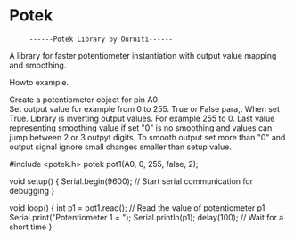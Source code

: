 # Potek
         ------Potek Library by Ourniti------
         
A library for faster potentiometer instantiation with output value mapping and smoothing.

Howto example.

Create a potentiometer object for pin A0  
Set output value for example from 0 to 255.
True or False para,.
When set True. Library is inverting output values. For example 255 to 0.
Last value representing smoothing value if set "0" is no smoothing and values can jump between 2 or 3 outpyt digits.
To smooth output set more than "0" and output signal ignore small changes smaller than setup value.

#include <potek.h>
potek pot1(A0, 0, 255, false, 2); 

void setup() {
         Serial.begin(9600); // Start serial communication for debugging
         }
         
void loop() {
  int p1 = pot1.read(); // Read the value of potentiometer p1
  Serial.print("Potentiometer 1 = ");
  Serial.println(p1);
  delay(100); // Wait for a short time
}

